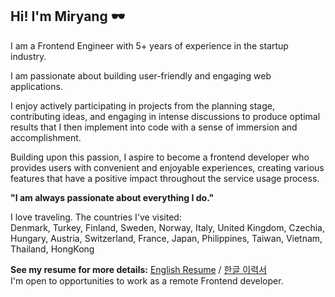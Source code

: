 ## Hi! I'm Miryang 🕶️
I am a Frontend Engineer with 5+ years of experience in the startup industry.

I am passionate about building user-friendly and engaging web applications.

I enjoy actively participating in projects from the planning stage, contributing ideas, and engaging in intense discussions to produce optimal results that I then implement into code with a sense of immersion and accomplishment.

Building upon this passion, I aspire to become a frontend developer who provides users with convenient and enjoyable experiences, creating various features that have a positive impact throughout the service usage process.

**"I am always passionate about everything I do."**

I love traveling. The countries I've visited:  
Denmark, Turkey, Finland, Sweden, Norway, Italy, United Kingdom, Czechia, Hungary, Austria, Switzerland, France, Japan, Philippines, Taiwan, Vietnam, Thailand, HongKong

**See my resume for more details:** [English Resume](https://read.cv/miryang) / [한글 이력서](https://miryang.dev/resume)  
I'm open to opportunities to work as a remote Frontend developer.

